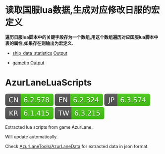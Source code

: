 # 读取国服lua数据,生成对应修改日服的宏定义

**遍历日服lua脚本中的关键字段存为一个数组,用这个数组遍历对应国服lua脚本中表的属性,如果存在则输出为宏定义.**

* [ship_data_statistics](https://github.com/liusj5257/AzurLaneLuaScripts_AdjustJPToCN/blob/main/Adjust/ship_data_statistics.cpp)   [Output](https://github.com/liusj5257/AzurLaneLuaScripts_AdjustJPToCN/blob/main/Output/ship_data_statistics.h)

* [gametip](https://github.com/liusj5257/AzurLaneLuaScripts_AdjustJPToCN/blob/main/Adjust/gametip.cpp) [Output](https://github.com/liusj5257/AzurLaneLuaScripts_AdjustJPToCN/blob/main/Output/gametip.h)







# AzurLaneLuaScripts

![](versions/CN.svg)
![](versions/EN.svg)
![](versions/JP.svg)
![](versions/KR.svg)
![](versions/TW.svg)

Extracted lua scripts from game AzurLane.

Will update automatically.

Check [AzurLaneTools/AzurLaneData](https://github.com/AzurLaneTools/AzurLaneData) for extracted data in json format.
